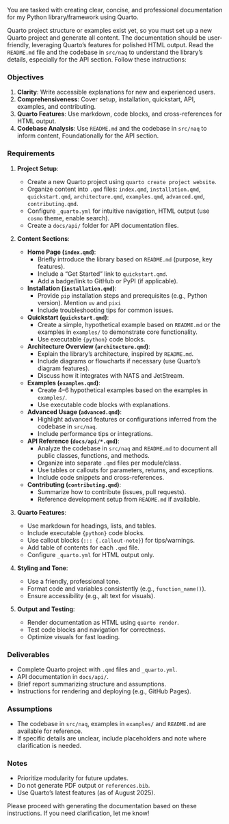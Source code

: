 You are tasked with creating clear, concise, and professional documentation for my Python library/framework using Quarto. 

 Quarto project structure or examples exist yet, so you must set up a new Quarto project and generate all content. The documentation should be user-friendly, leveraging Quarto’s features for polished HTML output. Read the `README.md` file and the codebase in `src/naq` to understand the library’s details, especially for the API section. Follow these instructions:

### Objectives
1. **Clarity**: Write accessible explanations for new and experienced users.
2. **Comprehensiveness**: Cover setup, installation, quickstart, API, examples, and contributing.
3. **Quarto Features**: Use markdown, code blocks, and cross-references for HTML output.
4. **Codebase Analysis**: Use `README.md` and the codebase in `src/naq` to inform content, Foundationally for the API section.

### Requirements
1. **Project Setup**:
   - Create a new Quarto project using `quarto create project website`.
   - Organize content into `.qmd` files: `index.qmd`, `installation.qmd`, `quickstart.qmd`, `architecture.qmd`, `examples.qmd`, `advanced.qmd`, `contributing.qmd`.
   - Configure `_quarto.yml` for intuitive navigation, HTML output (use `cosmo` theme, enable search).
   - Create a `docs/api/` folder for API documentation files.

2. **Content Sections**:
   - **Home Page (`index.qmd`)**:
     - Briefly introduce the library based on `README.md` (purpose, key features).
     - Include a “Get Started” link to `quickstart.qmd`.
     - Add a badge/link to GitHub or PyPI (if applicable).
   - **Installation (`installation.qmd`)**:
     - Provide `pip` installation steps and prerequisites (e.g., Python version). Mention `uv` and `pixi`
     - Include troubleshooting tips for common issues.
   - **Quickstart (`quickstart.qmd`)**:
     - Create a simple, hypothetical example based on `README.md` or the examples in `examples/` to demonstrate core functionality.
     - Use executable `{python}` code blocks.
   - **Architecture Overview (`architecture.qmd`)**:
     - Explain the library’s architecture, inspired by `README.md`.
     - Include diagrams or flowcharts if necessary (use Quarto’s diagram features).
     - Discuss how it integrates with NATS and JetStream.
   - **Examples (`examples.qmd`)**:
     - Create 4–6 hypothetical examples based on the examples in `examples/`.
     - Use executable code blocks with explanations.
   - **Advanced Usage (`advanced.qmd`)**:
     - Highlight advanced features or configurations inferred from the codebase in `src/naq`.
     - Include performance tips or integrations.
   - **API Reference (`docs/api/*.qmd`)**:
     - Analyze the codebase in `src/naq` and `README.md` to document all public classes, functions, and methods.
     - Organize into separate `.qmd` files per module/class.
     - Use tables or callouts for parameters, returns, and exceptions.
     - Include code snippets and cross-references.
   - **Contributing (`contributing.qmd`)**:
     - Summarize how to contribute (issues, pull requests).
     - Reference development setup from `README.md` if available.

3. **Quarto Features**:
   - Use markdown for headings, lists, and tables.
   - Include executable `{python}` code blocks.
   - Use callout blocks (`::: {.callout-note}`) for tips/warnings.
   - Add table of contents for each `.qmd` file.
   - Configure `_quarto.yml` for HTML output only.

4. **Styling and Tone**:
   - Use a friendly, professional tone.
   - Format code and variables consistently (e.g., `function_name()`).
   - Ensure accessibility (e.g., alt text for visuals).

5. **Output and Testing**:
   - Render documentation as HTML using `quarto render`.
   - Test code blocks and navigation for correctness.
   - Optimize visuals for fast loading.

### Deliverables
- Complete Quarto project with `.qmd` files and `_quarto.yml`.
- API documentation in `docs/api/`.
- Brief report summarizing structure and assumptions.
- Instructions for rendering and deploying (e.g., GitHub Pages).

### Assumptions
- The codebase in `src/naq`, examples in `examples/` and `README.md` are available for reference.
- If specific details are unclear, include placeholders and note where clarification is needed.

### Notes
- Prioritize modularity for future updates.
- Do not generate PDF output or `references.bib`.
- Use Quarto’s latest features (as of August 2025).

Please proceed with generating the documentation based on these instructions. If you need clarification, let me know!